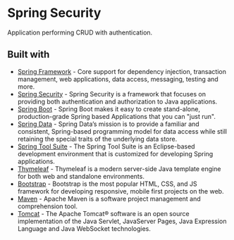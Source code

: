 # Spring Security
Application performing CRUD with authentication.
## Built with
* [Spring Framework](http://projects.spring.io/spring-framework/) - Core support for dependency injection, transaction management, web applications, data access, messaging, testing and more.
* [Spring Security](https://projects.spring.io/spring-security/) - Spring Security is a framework that focuses on providing both authentication and authorization to Java applications.
* [Spring Boot](https://projects.spring.io/spring-boot/) - Spring Boot makes it easy to create stand-alone, production-grade Spring based Applications that you can "just run".
* [Spring Data](http://projects.spring.io/spring-data/) - Spring Data’s mission is to provide a familiar and consistent, Spring-based programming model for data access while still retaining the special traits of the underlying data store. 
* [Spring Tool Suite](https://spring.io/tools/sts) - The Spring Tool Suite is an Eclipse-based development environment that is customized for developing Spring applications.
* [Thymeleaf](http://www.thymeleaf.org/) - Thymeleaf is a modern server-side Java template engine for both web and standalone environments.
* [Bootstrap](http://getbootstrap.com/) - Bootstrap is the most popular HTML, CSS, and JS framework for developing responsive, mobile first projects on the web.
* [Maven](https://maven.apache.org/) - Apache Maven is a software project management and comprehension tool.
* [Tomcat](http://tomcat.apache.org/) - The Apache Tomcat® software is an open source implementation of the Java Servlet, JavaServer Pages, Java Expression Language and Java WebSocket technologies.
